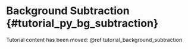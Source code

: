 Background Subtraction {#tutorial_py_bg_subtraction}
======================

Tutorial content has been moved: @ref tutorial_background_subtraction
